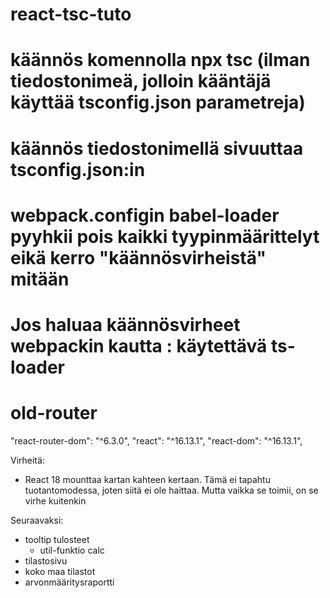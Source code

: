 # react-tsc-tuto
# käännös komennolla npx tsc (ilman tiedostonimeä, jolloin kääntäjä käyttää tsconfig.json parametreja)
# käännös tiedostonimellä sivuuttaa tsconfig.json:in
# webpack.configin babel-loader pyyhkii pois kaikki tyypinmäärittelyt eikä kerro "käännösvirheistä" mitään
# Jos haluaa käännösvirheet webpackin kautta : käytettävä ts-loader
# old-router
"react-router-dom": "^6.3.0",
"react": "^16.13.1",
"react-dom": "^16.13.1",

Virheitä:
- React 18 mounttaa kartan kahteen kertaan. Tämä ei tapahtu tuotantomodessa, joten siitä ei ole haittaa. Mutta vaikka se toimii, on se virhe kuitenkin

Seuraavaksi:
- tooltip tulosteet
	* util-funktio calc
- tilastosivu
- koko maa tilastot
- arvonmääritysraportti

